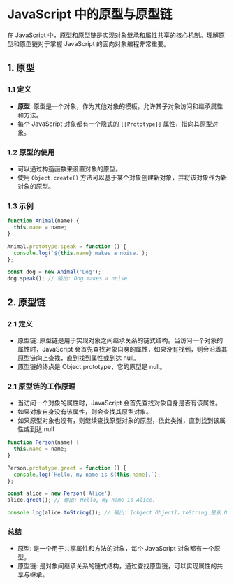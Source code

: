 # JavaScript 中的原型与原型链

在 JavaScript 中，原型和原型链是实现对象继承和属性共享的核心机制。理解原型和原型链对于掌握 JavaScript 的面向对象编程非常重要。

## 1. 原型

### 1.1 定义

- **原型**: 原型是一个对象，作为其他对象的模板，允许其子对象访问和继承属性和方法。
- 每个 JavaScript 对象都有一个隐式的 `[[Prototype]]` 属性，指向其原型对象。

### 1.2 原型的使用

- 可以通过构造函数来设置对象的原型。
- 使用 `Object.create()` 方法可以基于某个对象创建新对象，并将该对象作为新对象的原型。

### 1.3 示例

```javascript
function Animal(name) {
  this.name = name;
}

Animal.prototype.speak = function () {
  console.log(`${this.name} makes a noise.`);
};

const dog = new Animal('Dog');
dog.speak(); // 输出: Dog makes a noise.
```

## 2. 原型链

### 2.1 定义

- 原型链: 原型链是用于实现对象之间继承关系的链式结构。当访问一个对象的属性时，JavaScript 会首先查找对象自身的属性，如果没有找到，则会沿着其原型链向上查找，直到找到属性或到达 null。
- 原型链的终点是 Object.prototype，它的原型是 null。

### 2.1 原型链的工作原理

- 当访问一个对象的属性时，JavaScript 会首先查找对象自身是否有该属性。
- 如果对象自身没有该属性，则会查找其原型对象。
- 如果原型对象也没有，则继续查找原型对象的原型，依此类推，直到找到该属性或到达 null

```js
function Person(name) {
  this.name = name;
}

Person.prototype.greet = function () {
  console.log(`Hello, my name is ${this.name}.`);
};

const alice = new Person('Alice');
alice.greet(); // 输出: Hello, my name is Alice.

console.log(alice.toString()); // 输出: [object Object]，toString 是从 Object.prototype 继承的
```

### 总结

- 原型: 是一个用于共享属性和方法的对象，每个 JavaScript 对象都有一个原型。
- 原型链: 是对象间继承关系的链式结构，通过查找原型链，可以实现属性的共享与继承。
